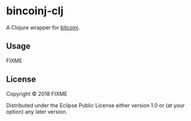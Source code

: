 # bincoinj-clj

A Clojure wrapper for [bitcoinj](https://bitcoinj.github.io/).

## Usage

FIXME

## License

Copyright © 2018 FIXME

Distributed under the Eclipse Public License either version 1.0 or (at
your option) any later version.

